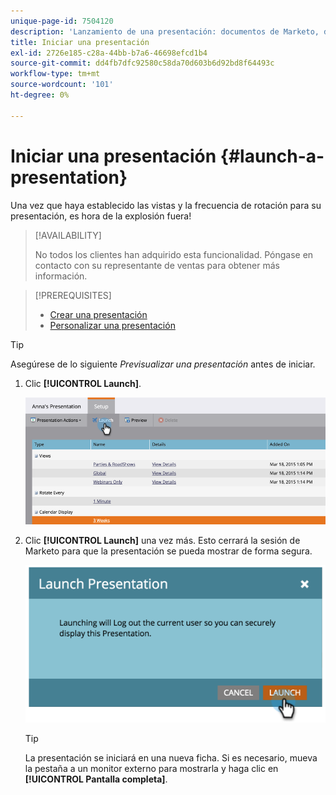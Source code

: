 ```yaml
---
unique-page-id: 7504120
description: 'Lanzamiento de una presentación: documentos de Marketo, documentación del producto'
title: Iniciar una presentación
exl-id: 2726e185-c28a-44bb-b7a6-46698efcd1b4
source-git-commit: dd4fb7dfc92580c58da70d603b6d92bd8f64493c
workflow-type: tm+mt
source-wordcount: '101'
ht-degree: 0%

---
```


# Iniciar una presentación {#launch-a-presentation}

Una vez que haya establecido las vistas y la frecuencia de rotación para su presentación, es hora de la explosión fuera!

>[!AVAILABILITY]
>
>
>No todos los clientes han adquirido esta funcionalidad. Póngase en contacto con su representante de ventas para obtener más información.

>[!PREREQUISITES]
>
>* [Crear una presentación](/help/marketo/product-docs/core-marketo-concepts/marketing-calendar/calendar-hd/create-a-presentation.md)
>* [Personalizar una presentación](/help/marketo/product-docs/core-marketo-concepts/marketing-calendar/calendar-hd/customize-a-presentation.md)

>[!TIP]
>
>Asegúrese de lo siguiente _Previsualizar una presentación_ antes de iniciar.

1. Clic **[!UICONTROL Launch]**.

   ![](assets/image2015-3-20-14-3a4-3a18.png)

1. Clic **[!UICONTROL Launch]** una vez más. Esto cerrará la sesión de Marketo para que la presentación se pueda mostrar de forma segura.

   ![](assets/image2015-3-20-14-3a5-3a34.png)

   >[!TIP]
   >
   >La presentación se iniciará en una nueva ficha. Si es necesario, mueva la pestaña a un monitor externo para mostrarla y haga clic en **[!UICONTROL Pantalla completa]**.
